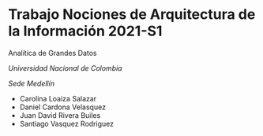 # Trabajo Nociones de Arquitectura de la Información 2021-S1

Analítica de Grandes Datos

_Universidad Nacional de Colombia_

_Sede Medellín_

* Carolina Loaiza Salazar
* Daniel Cardona Velasquez
* Juan David Rivera Builes
* Santiago Vasquez Rodriguez 



